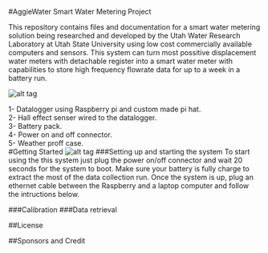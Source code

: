 #AggieWater Smart Water Metering Project

This repository contains files and documentation for a smart water metering solution being researched and developed by the Utah Water Research Laboratory at Utah State University using low cost commercially available computers and sensors. This system can turn most possitive displacement water meters with detachable register into a smart water meter with capabilities to store high frequency flowrate data for up to a week in a battery run. 


![alt tag](https://github.com/UCHIC/WaterMonitor/blob/master/doc/images/AGGIEWATER_SYSTEM_CLOSEUP3.png)

1- Datalogger using Raspberry pi and custom made pi hat.  
2- Hall effect senser wired to the datalogger.  
3- Battery pack.  
4- Power on and off connector.  
5- Weather proff case.   
#Getting Started
![alt tag](https://github.com/UCHIC/WaterMonitor/blob/master/doc/images/AGGIEWATER_PACK.png)
###Setting up and starting the system
To start using the this system just plug the power on/off connector and wait 20 seconds for the system to boot. Make sure your battery is fully charge to extract the most of the data collection run. Once the system is up, plug an ethernet cable between the Raspberry and a laptop computer and follow the intructions below.

###Calibration
###Data retrieval



##License


##Sponsors and Credit




